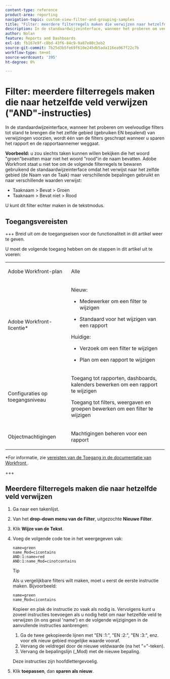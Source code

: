 ```yaml
---
content-type: reference
product-area: reporting
navigation-topic: custom-view-filter-and-grouping-samples
title: "Filter: meerdere filterregels maken die verwijzen naar hetzelfde veld ('AND'-instructies)"
description: In de standaardwijzeinterface, wanneer het proberen om veelvoudige filters tot stand te brengen die het zelfde gebied (gebruiken EN bepalend) van verwijzingen voorzien, wordt één van de filters geschrapt wanneer u sparen het rapport en de rapportaannemer weggaat.
author: Nolan
feature: Reports and Dashboards
exl-id: fb167e9f-c8bd-43f6-84c9-9a87e80c3eb2
source-git-commit: 7b25d3b5fe69f610e245db5ada116ea967f22c7b
workflow-type: tm+mt
source-wordcount: '395'
ht-degree: 0%

---
```


# Filter: meerdere filterregels maken die naar hetzelfde veld verwijzen (&quot;AND&quot;-instructies)

<!--Audited: 10/2024-->

In de standaardwijzeinterface, wanneer het proberen om veelvoudige filters tot stand te brengen die het zelfde gebied (gebruiken EN bepalend) van verwijzingen voorzien, wordt één van de filters geschrapt wanneer u sparen het rapport en de rapportaannemer weggaat.

**Voorbeeld:** u zou slechts taken kunnen willen bekijken die het woord &quot;groen&quot;bevatten maar niet het woord &quot;rood&quot;in de naam bevatten. Adobe Workfront staat u niet toe om de volgende filterregels te bewaren gebruikend de standaardwijzeinterface omdat het verwijst naar het zelfde gebied (de Naam van de Taak) maar verschillende bepalingen gebruikt en naar verschillende waarden verwijst:

* Taaknaam > Bevat > Groen
* Taaknaam > Bevat niet > Rood

U kunt dit filter echter maken in de tekstmodus.

## Toegangsvereisten

+++ Breid uit om de toegangseisen voor de functionaliteit in dit artikel weer te geven.

U moet de volgende toegang hebben om de stappen in dit artikel uit te voeren:

<table style="table-layout:auto"> 
 <col> 
 <col> 
 <tbody> 
  <tr> 
   <td role="rowheader">Adobe Workfront-plan</td> 
   <td> <p>Alle</p> </td> 
  </tr> 
  <tr> 
   <td role="rowheader">Adobe Workfront-licentie*</td> 
   <td> 
    <p>Nieuw:</p>
   <ul><li><p>Medewerker om een filter te wijzigen </p></li>
   <li><p>Standaard voor het wijzigen van een rapport</p></li> </ul>

<p>Huidige:</p>
   <ul><li><p>Verzoek om een filter te wijzigen </p></li>
   <li><p>Plan om een rapport te wijzigen</p></li> </ul></td> 
  </tr> 
  <tr> 
   <td role="rowheader">Configuraties op toegangsniveau</td> 
   <td> <p>Toegang tot rapporten, dashboards, kalenders bewerken om een rapport te wijzigen</p> <p>Toegang tot filters, weergaven en groepen bewerken om een filter te wijzigen</p> </td> 
  </tr> 
  <tr> 
   <td role="rowheader">Objectmachtigingen</td> 
   <td> <p>Machtigingen beheren voor een rapport</p>  </td> 
  </tr> 
 </tbody> 
</table>

*For informatie, zie [&#x200B; vereisten van de Toegang in de documentatie van Workfront &#x200B;](/help/quicksilver/administration-and-setup/add-users/access-levels-and-object-permissions/access-level-requirements-in-documentation.md).

+++

## Meerdere filterregels maken die naar hetzelfde veld verwijzen

1. Ga naar een takenlijst.
1. Van het **drop-down menu van de Filter**, uitgezochte **Nieuwe Filter**.
1. Klik **Wijze van de Tekst**.
1. Voeg de volgende code toe in het weergegeven vak:

   ```
   name=green
   name_Mod=cicontains
   AND:1:name=red
   AND:1:name_Mod=cinotcontains
   ```

   >[!TIP]
   >
   >Als u vergelijkbare filters wilt maken, moet u eerst de eerste instructie maken. Bijvoorbeeld:
   >
   >```
   >name=green
   >name_Mod=cicontains
   >```
   >
   >Kopieer en plak de instructie zo vaak als nodig is. Vervolgens kunt u zoveel instructies toevoegen als u nodig hebt om naar hetzelfde veld te verwijzen (in ons geval &#39;name&#39;) en de volgende wijzigingen in de aanvullende instructies aanbrengen:
   >
   >1. Ga de twee gekopieerde lijnen met &quot;EN :1:&quot;, &quot;EN :2:&quot;, &quot;EN :3:&quot;, enz. voor elk nieuw gebied mogelijke waarde vooraf.
   >1. Vervang de veldregel door de nieuwe veldwaarde (na het &quot;=&quot;-teken).
   >1. Vervang de bepalingslijn (_Mod) met de nieuwe bepaling.
   >   
   >Deze instructies zijn hoofdlettergevoelig.

1. Klik **toepassen**, dan **sparen als nieuw**.
